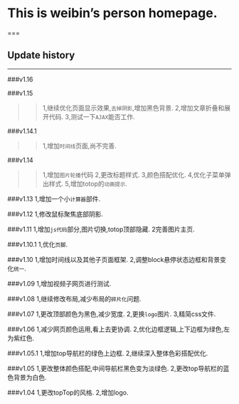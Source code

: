 
# This is weibin’s person homepage.
===
## Update history
---
 ###v1.16
 
 ###v1.15
 >>1,继续优化页面显示效果,`去掉阴影`,增加黑色背景.
 >>2,增加文章折叠和展开代码.
 >>3,测试一下`AJAX`能否工作.

 ###v1.14.1
 >>1,增加`时间线`页面,尚不完善.

 ###v1.14
 >>1,增加`图片轮播`代码
 >>2,更改标题样式.
 >>3,颜色搭配优化.
 >>4,优化子菜单弹出样式.
 >>5,增加totop的`动画提示`.

 ###v1.13
 1,增加一个小`计算器`部件.

 ###v1.12
 1,修改鼠标聚焦底部阴影.

 ###v1.11
 1,增加`js代码`部分,图片切换,totop顶部隐藏.
 2完善图片主页.

 ###v1.10.1
 1,优化`页脚`.
 
 ###v1.10
 1,增加时间线以及其他子页面框架.
 2,调整block悬停状态边框和背景变化`统一`.

 ###v1.09
 1,增加视频子网页进行测试.

 ###v1.08
 1,继续修改布局,减少布局的`碎片化`问题.

 ###v1.07
 1,更改顶部颜色为黑色,减少宽度.
 2,更换`logo`图片.
 3,精简css文件.

 ###v1.06
 1,减少网页颜色运用,看上去更协调.
 2,优化边框逻辑,上下边框为绿色,左为紫红色.

 ###v1.05.1 
 1,增加top导航栏的绿色上边框.
 2,继续深入整体色彩搭配优化.

 ###v1.05
 1,更改整体颜色搭配,中间导航栏黑色变为淡绿色.
 2,更改top导航栏的蓝色背景为白色.

 ###v1.04
 1,更改topTop的风格.
 2,增加logo.
